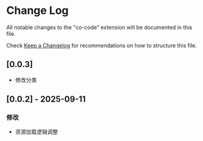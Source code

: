 # Change Log

All notable changes to the "co-code" extension will be documented in this file.

Check [Keep a Changelog](http://keepachangelog.com/) for recommendations on how to structure this file.

## [0.0.3]

- 修改分类

## [0.0.2] - 2025-09-11

### 修改

- 资源加载逻辑调整
